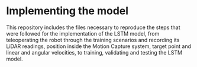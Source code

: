 <p align="left">

# Implementing the model
This repository includes the files necessary to reproduce the steps that were followed for the implementation of the LSTM model, from teleoperating the robot through the training scenarios and recording its LiDAR readings, position inside the Motion Capture system, target point and linear and angular velocities, to training, validating and testing the LSTM model.

</p>
